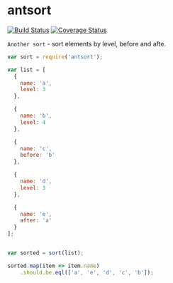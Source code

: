 # antsort


[![Build Status](https://travis-ci.org/bencode/antsort.svg?branch=master)](https://travis-ci.org/bencode/antsort)
[![Coverage Status](https://coveralls.io/repos/bencode/antsort/badge.svg?branch=master&service=github)](https://coveralls.io/github/bencode/antsort?branch=master)


`Another sort` - sort elements by level, before and afte.


```js
var sort = require('antsort');

var list = [
  {
    name: 'a',
    level: 3
  },

  {
    name: 'b',
    level: 4
  },

  {
    name: 'c',
    before: 'b'
  },

  {
    name: 'd',
    level: 3
  },

  {
    name: 'e',
    after: 'a'
  }
];


var sorted = sort(list);

sorted.map(item => item.name)
    .should.be.eql(['a', 'e', 'd', 'c', 'b']);
```
